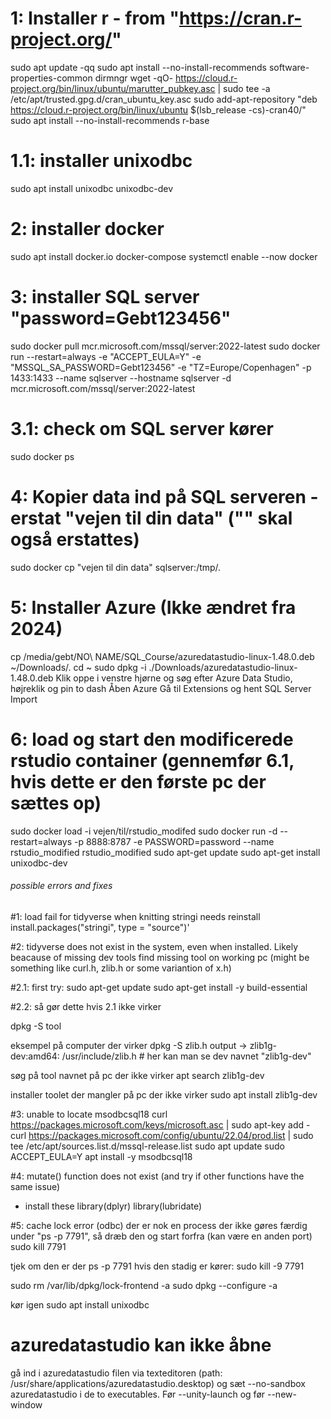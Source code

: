 # 1: Installer r - from "https://cran.r-project.org/"
sudo apt update -qq
sudo apt install --no-install-recommends software-properties-common dirmngr
wget -qO- https://cloud.r-project.org/bin/linux/ubuntu/marutter_pubkey.asc | sudo tee -a /etc/apt/trusted.gpg.d/cran_ubuntu_key.asc
sudo add-apt-repository "deb https://cloud.r-project.org/bin/linux/ubuntu $(lsb_release -cs)-cran40/"
sudo apt install --no-install-recommends r-base

# 1.1: installer unixodbc
sudo apt install unixodbc unixodbc-dev

# 2: installer docker
sudo apt install docker.io docker-compose
systemctl enable --now docker

# 3: installer SQL server "password=Gebt123456"
sudo docker pull mcr.microsoft.com/mssql/server:2022-latest
sudo docker run --restart=always -e "ACCEPT_EULA=Y" -e "MSSQL_SA_PASSWORD=Gebt123456" -e "TZ=Europe/Copenhagen" -p 1433:1433 --name sqlserver --hostname sqlserver -d mcr.microsoft.com/mssql/server:2022-latest

# 3.1: check om SQL server kører 
sudo docker ps 

# 4: Kopier data ind på SQL serveren - erstat "vejen til din data" ("" skal også erstattes) 
sudo docker cp "vejen til din data" sqlserver:/tmp/.

# 5: Installer Azure (Ikke ændret fra 2024)
cp /media/gebt/NO\ NAME/SQL_Course/azuredatastudio-linux-1.48.0.deb ~/Downloads/.
cd ~
sudo dpkg -i ./Downloads/azuredatastudio-linux-1.48.0.deb
Klik oppe i venstre hjørne og søg efter Azure Data Studio, højreklik og pin to dash
Åben Azure
Gå til Extensions og hent SQL Server Import

# 6: load og start den modificerede rstudio container (gennemfør 6.1, hvis dette er den første pc der sættes op)
sudo docker load -i vejen/til/rstudio_modifed
sudo docker run -d --restart=always -p 8888:8787 -e PASSWORD=password --name rstudio_modified rstudio_modified
sudo apt-get update
sudo apt-get install unixodbc-dev


###### possible errors and fixes ######

#1: load fail for tidyverse when knitting
stringi needs reinstall
install.packages("stringi", type = "source")'


#2: tidyverse does not exist in the system, even when installed. Likely beacause of missing dev tools
find missing tool on working pc (might be something like curl.h, zlib.h or some variantion of x.h)

#2.1: first try:
sudo apt-get update
sudo apt-get install -y build-essential

#2.2: så gør dette hvis 2.1 ikke virker

dpkg -S tool

eksempel på computer der virker
dpkg -S zlib.h
output -> zlib1g-dev:amd64: /usr/include/zlib.h # her kan man se dev navnet "zlib1g-dev"

søg på tool navnet på pc der ikke virker
apt search zlib1g-dev

installer toolet der mangler på pc der ikke virker
sudo apt install zlib1g-dev

#3: unable to locate msodbcsql18
curl https://packages.microsoft.com/keys/microsoft.asc | sudo apt-key add -
curl https://packages.microsoft.com/config/ubuntu/22.04/prod.list | sudo tee /etc/apt/sources.list.d/mssql-release.list
sudo apt update
sudo ACCEPT_EULA=Y apt install -y msodbcsql18

#4: mutate() function does not exist (and try if other functions have the same issue)
- install these
library(dplyr)
library(lubridate)

#5: cache lock error (odbc)
der er nok en process der ikke gøres færdig under "ps -p 7791", så dræb den og start forfra (kan være en anden port)
sudo kill 7791

tjek om den er der
ps -p 7791
hvis den stadig er kører:
sudo kill -9 7791

sudo rm /var/lib/dpkg/lock-frontend -a
sudo dpkg --configure -a 

kør igen 
sudo apt install unixodbc

# azuredatastudio kan ikke åbne 
gå ind i azuredatastudio filen via texteditoren (path: /usr/share/applications/azuredatastudio.desktop) og sæt --no-sandbox azuredatastudio i de to executables. Før --unity-launch og før --new-window